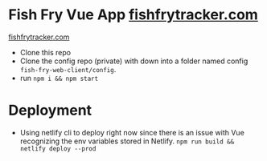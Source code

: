 # Fish Fry Vue App [fishfrytracker.com](https://fishfrytracker.com)

[fishfrytracker.com](https://fishfrytracker.com)
- Clone this repo
- Clone the config repo (private) with down into a folder named config `fish-fry-web-client/config`.
- run `npm i && npm start`

# Deployment
- Using netlify cli to deploy right now since there is an issue with Vue recognizing the env variables stored in Netlify.
`npm run build && netlify deploy --prod`

